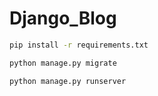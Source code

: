 # Django_Blog
```bash
pip install -r requirements.txt
```
```bash
python manage.py migrate
```
```bash
python manage.py runserver
```